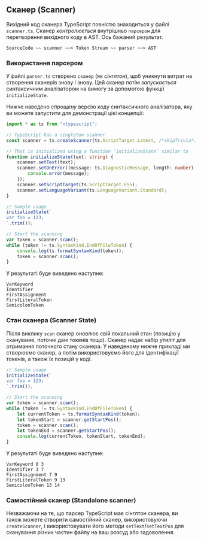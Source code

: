 ## Сканер (Scanner)
Вихідний код сканера TypeScript повністю знаходиться у файлі `scanner.ts`. Сканер *контролюється* внутрішньо `парсером` для перетворення вихідного коду в AST. Ось бажаний результат.

```
SourceCode ~~ scanner ~~> Token Stream ~~ parser ~~> AST
```

### Використання парсером
У файлі `parser.ts` створено `сканер` (як *сінглтон*), щоб уникнути витрат на створення сканерів знову і знову. Цей сканер потім *запускається* синтаксичним аналізатором на вимогу за допомогою функції `initializeState`.

Нижче наведено *спрощену* версію коду синтаксичного аналізатора, яку ви можете запустити для демонстрації цієї концепції:

```typescript
import * as ts from "ntypescript";

// TypeScript has a singleton scanner
const scanner = ts.createScanner(ts.ScriptTarget.Latest, /*skipTrivia*/ true);

// That is initialized using a function `initializeState` similar to
function initializeState(text: string) {
    scanner.setText(text);
    scanner.setOnError((message: ts.DiagnosticMessage, length: number) => {
        console.error(message);
    });
    scanner.setScriptTarget(ts.ScriptTarget.ES5);
    scanner.setLanguageVariant(ts.LanguageVariant.Standard);
}

// Sample usage
initializeState(`
var foo = 123;
`.trim());

// Start the scanning
var token = scanner.scan();
while (token != ts.SyntaxKind.EndOfFileToken) {
    console.log(ts.formatSyntaxKind(token));
    token = scanner.scan();
}
```

У результаті буде виведено наступне:

```
VarKeyword
Identifier
FirstAssignment
FirstLiteralToken
SemicolonToken
```

### Стан сканера (Scanner State)
Після виклику `scan` сканер оновлює свій локальний стан (позицію у скануванні, поточні дані токенів тощо). Сканер надає набір утиліт для отримання поточного стану сканера. У наведеному нижче прикладі ми створюємо сканер, а потім використовуємо його для ідентифікації токенів, а також їх позицій у коді.

```typescript
// Sample usage
initializeState(`
var foo = 123;
`.trim());

// Start the scanning
var token = scanner.scan();
while (token != ts.SyntaxKind.EndOfFileToken) {
    let currentToken = ts.formatSyntaxKind(token);
    let tokenStart = scanner.getStartPos();
    token = scanner.scan();
    let tokenEnd = scanner.getStartPos();
    console.log(currentToken, tokenStart, tokenEnd);
}
```

У результаті буде виведено наступне:
```
VarKeyword 0 3
Identifier 3 7
FirstAssignment 7 9
FirstLiteralToken 9 13
SemicolonToken 13 14
```

### Самостійний сканер (Standalone scanner)
Незважаючи на те, що парсер TypeScript має сінглтон сканера, ви також можете створити самостійний сканер, використовуючи `createScanner`, і використовувати його методи `setText`/`setTextPos` для сканування різних частин файлу на ваш розсуд або задоволення. 

